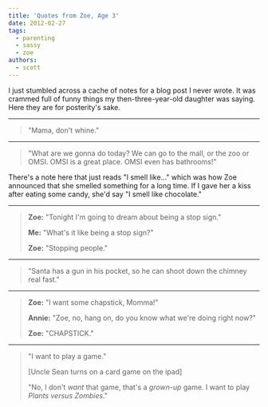 ```yaml
---
title: 'Quotes from Zoe, Age 3'
date: 2012-02-27
tags:
  - parenting
  - sassy
  - zoe
authors:
  - scott
---
```


I just stumbled across a cache of notes for a blog post I never wrote. It was crammed full of funny things my then-three-year-old daughter was saying. Here they are for posterity's sake.

---

> "Mama, don't whine."

---

> "What are we gonna do today? We can go to the mall, or the zoo or OMSI. OMSI is a great place. OMSI even has bathrooms!"

There's a note here that just reads "I smell like..." which was how Zoe announced that she smelled something for a long time. If I gave her a kiss after eating some candy, she'd say "I smell like chocolate."

---

> **Zoe:** "Tonight I'm going to dream about being a stop sign."
>
> **Me:** "What's it like being a stop sign?"
>
> **Zoe:** "Stopping people."

---

> "Santa has a gun in his pocket, so he can shoot down the chimney real fast."

---

> **Zoe:** "I want some chapstick, Momma!"
>
> **Annie:** "Zoe, no, hang on, do you know what we're doing right now?"
>
> **Zoe:** "CHAPSTICK."

---

> "I want to play a game."
>
> \[Uncle Sean turns on a card game on the ipad\]
>
> "No, I don't _want_ that game, that's a _grown-up_ game. I want to play _Plants versus Zombies_."
